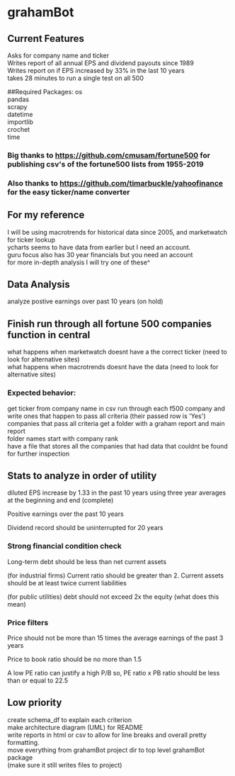 # grahamBot
## Current Features
Asks for company name and ticker <br>
Writes report of all annual EPS and dividend payouts since 1989 <br>
Writes report on if EPS increased by 33% in the last 10 years <br>
takes 28 minutes to run a single test on all 500<br>

##Required Packages:
os<br>
pandas<br>
scrapy<br>
datetime<br>
importlib<br>
crochet <br>
time<br>

### Big thanks to https://github.com/cmusam/fortune500 for publishing csv's of the fortune500 lists from 1955-2019
### Also thanks to https://github.com/timarbuckle/yahoofinance for the easy ticker/name converter

## For my reference
I will be using macrotrends for historical data since 2005, and marketwatch for ticker lookup <br>
ycharts seems to have data from earlier but I need an account. <br/>
guru focus also has 30 year financials but you need an account <br/>
for more in-depth analysis I will try one of these^ <br/>

## Data Analysis
analyze postive earnings over past 10 years (on hold)

## Finish run through all fortune 500 companies function in central
what happens when marketwatch doesnt have a the correct ticker (need to look for alternative sites)<br>
what happens when macrotrends doesnt have the data (need to look for alternative sites)<br>

### Expected behavior: 
get ticker from company name in csv
run through each f500 company and write ones that happen to pass all criteria (their passed row is 'Yes')<br>
companies that pass all criteria get a folder with a graham report and main report <br>
folder names start with company rank <br>
have a file that stores all the companies that had data that couldnt be found for further inspection<br>


## Stats to analyze in order of utility
diluted EPS increase by 1.33 in the past 10 years using three year averages at the beginning and end (complete)

Positive earnings over the past 10 years

Dividend record should be uninterrupted for 20 years 
### Strong financial condition check
Long-term debt should be less than net current assets

(for industrial firms) Current ratio should be greater than 2. Current assets should be at least twice current liabilities

(for public utilities) debt should not exceed 2x the equity (what does this mean)
### Price filters
Price should not be more than 15 times the average earnings of the past 3 years 

Price to book ratio should be no more than 1.5

A low PE ratio can justify a high P/B so, PE ratio x PB ratio should be less than or equal to 22.5

## Low priority
create schema_df to explain each criterion<br>
make architecture diagram (UML) for README<br>
write reports in html or csv to allow for line breaks and overall pretty formatting.<br>
move everything from grahamBot project dir to top level grahamBot package<br>
(make sure it still writes files to project)